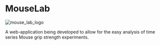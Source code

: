 # MouseLab

![mouse_lab_logo](https://www.freelogodesign.org/file/app/client/thumb/8b2e9def-4220-49c5-b7aa-eac3fa029999_200x200.png?1574902724769)

A web-application being developed to allow for the easy analysis of time series Mouse grip strength experiments.